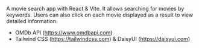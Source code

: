 A movie search app with React & Vite. It allows searching for movies by keywords. Users can also click on each movie displayed as a result to view detailed information.

* OMDb API (https://www.omdbapi.com)
* Tailwind CSS (https://tailwindcss.com) & DaisyUI (https://daisyui.com)